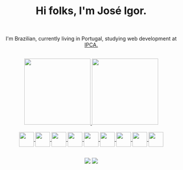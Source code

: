 ## 
<div align="center">
  <h1> Hi folks, I'm José Igor.</h1><br>
  <p> I'm Brazilian, currently living in Portugal, studying web development at <a href="https://ipca.pt/">IPCA.</a></p>
</div>





##

<div align="center">
  <a href="https://github.com/igorolivrs">
  <img height="180em" src="https://github-readme-stats.vercel.app/api?username=igorolivrs&show_icons=true&theme=dark&include_all_commits=true&count_private=true"/>
  <img height="180em" src="https://github-readme-stats.vercel.app/api/top-langs/?username=igorolivrs&layout=compact&langs_count=7&theme=dark"/>
</div>
<div align="center" style = "display: inline_block"><br>
<img align="center" height="40" width="40" src="https://cdn.jsdelivr.net/gh/devicons/devicon/icons/html5/html5-original.svg" />
<img align="center" height="40" width="40" src="https://cdn.jsdelivr.net/gh/devicons/devicon/icons/css3/css3-original.svg" />
<img align="center" height="40" width="40" src="https://cdn.jsdelivr.net/gh/devicons/devicon/icons/bootstrap/bootstrap-original.svg" /> 
<img align="center" height="40" width="40" src="https://cdn.jsdelivr.net/gh/devicons/devicon/icons/javascript/javascript-original.svg" /> 
<img align="center" height="40" width="40" src="https://cdn.jsdelivr.net/gh/devicons/devicon/icons/typescript/typescript-original.svg" /> 
<img align="center" height="40" width="40" src="https://cdn.jsdelivr.net/gh/devicons/devicon/icons/angularjs/angularjs-original.svg" />
<img align="center" height="40" width="40" src="https://cdn.jsdelivr.net/gh/devicons/devicon/icons/postgresql/postgresql-original.svg" />
<img align="center" height="40" width="40" src="https://cdn.jsdelivr.net/gh/devicons/devicon/icons/csharp/csharp-original.svg" />   
<img align="center" height="40" width="40" src="https://cdn.jsdelivr.net/gh/devicons/devicon/icons/git/git-original.svg" />
</div>

##

<div align="center">
<a href="https://www.linkedin.com/in/igorolivrs/" target="_blank"> <img src="https://img.shields.io/badge/LinkedIn-0077B5?style=for-the-badge&logo=linkedin&logoColor=white"></a>
 <a href="mailto:igorolivrs@gmail.com"> <img src="https://img.shields.io/badge/Gmail-D14836?style=for-the-badge&logo=gmail&logoColor=white"></a>
</div>


<!--
**igorolivrs/igorolivrs** is a ✨ _special_ ✨ repository because its `README.md` (this file) appears on your GitHub profile.

Here are some ideas to get you started:

- 🔭 I’m currently working on ...
- 🌱 I’m currently learning ...
- 👯 I’m looking to collaborate on ...
- 🤔 I’m looking for help with ...
- 💬 Ask me about ...
- 📫 How to reach me: ...
- 😄 Pronouns: ...
- ⚡ Fun fact: ...
-->
